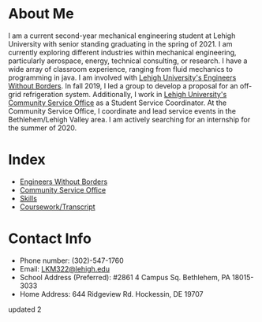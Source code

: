 # About Me

I am a current second-year mechanical engineering student at Lehigh University with senior standing graduating in the spring of 2021. I am currently exploring different industries within mechanical engineering, particularly aerospace, energy, technical consulting, or research. I have a wide array of classroom experience, ranging from fluid mechanics to programming in java. I am involved with [Lehigh University's Engineers Without Borders](https://liam-magargal.github.io/Engineers-Without-Borders/). In fall 2019, I led a group to develop a proposal for an off-grid refrigeration system. Additionally, I work in [Lehigh University's Community Service Office](https://liam-magargal.github.io/Community-Service-Office/) as a Student Service Coordinator. At the Community Service Office, I coordinate and lead service events in the Bethlehem/Lehigh Valley area. I am actively searching for an internship for the summer of 2020.

# Index
* [Engineers Without Borders](https://liam-magargal.github.io/Engineers-Without-Borders/)
* [Community Service Office](https://liam-magargal.github.io/Community-Service-Office/)
* [Skills](https://liam-magargal.github.io/Skills/)
* [Coursework/Transcript](https://liam-magargal.github.io/Coursework/)

# Contact Info
* Phone number: (302)-547-1760
* Email: LKM322@lehigh.edu
* School Address (Preferred): #2861 4 Campus Sq. Bethlehem, PA 18015-3033
* Home Address: 644 Ridgeview Rd. Hockessin, DE 19707

updated 2
